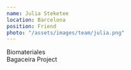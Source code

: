 ```yaml
---
name: Julia Steketee
location: Barcelona
position: Friend
photo: "/assets/images/team/julia.png"
---
```

Biomateriales  
Bagaceira Project